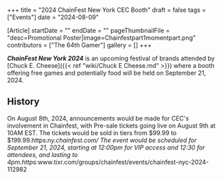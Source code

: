 +++
title = "2024 ChainFest New York CEC Booth"
draft = false
tags = ["Events"]
date = "2024-08-09"

[Article]
startDate = ""
endDate = ""
pageThumbnailFile = "desc=Promotional Poster|image=Chainfestpart1momentpart.png"
contributors = ["The 64th Gamer"]
gallery = []
+++


<b><i>ChainFest New York 2024</b></i> is an upcoming festival of brands attended by [Chuck E. Cheese]({{< ref "wiki/Chuck E Cheese.md" >}}) where a booth offering free games and potentially food will be held on September 21, 2024.

<h2> History </h2>
On August 8th, 2024, announcements would be made for CEC's involvement in Chainfest, with Pre-sale tickets going live on August 9th at 10AM EST. The tickets would be sold in tiers from $99.99 to $199.99.<ref>https:<i>ny.chainfest.com/</ref> The event would be scheduled for September 21, 2024, starting at 12:00pm for VIP access and 12:30 for attendees, and lasting to 4pm.<ref>https:</i>www.tixr.com/groups/chainfest/events/chainfest-nyc-2024-112982</ref>





